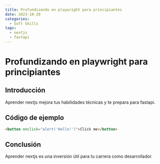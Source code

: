 ```yaml
---
title: Profundizando en playwright para principiantes
date: 2023-10-20
categories:
  - Soft Skills
tags:
  - nextjs
  - fastapi
---
```


# Profundizando en playwright para principiantes

## Introducción

Aprender nextjs mejora tus habilidades técnicas y te prepara para fastapi.

## Código de ejemplo

```html
<button onclick="alert('Hello!')">Click me</button>
```

## Conclusión

Aprender nextjs es una inversión útil para tu carrera como desarrollador.